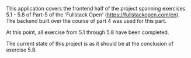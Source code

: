 This application covers the frontend half of the project spanning exercises 5.1 - 5.8 of Part-5 of the 'Fullstack Open' (https://fullstackopen.com/en). The backend built over the course of part 4 was used for this part.

At this point, all exercise from 5.1 through 5.8 have been completed.

The current state of this project is as it should be at the conclusion of exercise 5.8.